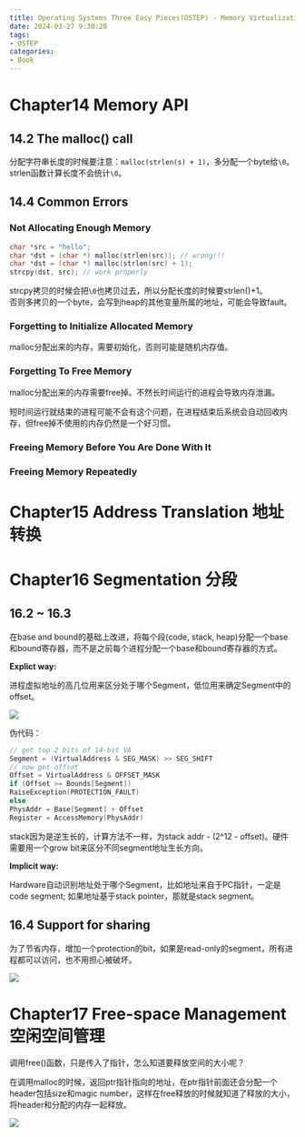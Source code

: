 ```yaml
---
title: Operating Systems Three Easy Pieces(OSTEP) - Memory Virtualization
date: 2024-03-27 9:30:28
tags:
- OSTEP
categories:
- Book
---
```


# Chapter14 Memory API

## 14.2 The malloc() call

分配字符串长度的时候要注意：`malloc(strlen(s) + 1)`，多分配一个byte给`\0`。strlen函数计算长度不会统计`\0`。

## 14.4 Common Errors

### Not Allocating Enough Memory

```c
char *src = "hello";
char *dst = (char *) malloc(strlen(src)); // wrong!!!
char *dst = (char *) malloc(strlen(src) + 1);
strcpy(dst, src); // work properly
```

strcpy拷贝的时候会把`\0`也拷贝过去，所以分配长度的时候要strlen()+1。  
否则多拷贝的一个byte，会写到heap的其他变量所属的地址，可能会导致fault。

### Forgetting to Initialize Allocated Memory

malloc分配出来的内存，需要初始化，否则可能是随机内存值。

### Forgetting To Free Memory

malloc分配出来的内存需要free掉。不然长时间运行的进程会导致内存泄漏。

短时间运行就结束的进程可能不会有这个问题，在进程结束后系统会自动回收内存，但free掉不使用的内存仍然是一个好习惯。

### Freeing Memory Before You Are Done With It

### Freeing Memory Repeatedly

# Chapter15 Address Translation 地址转换

# Chapter16 Segmentation 分段

## 16.2 ~ 16.3

在base and bound的基础上改进，将每个段(code, stack, heap)分配一个base和bound寄存器，而不是之前每个进程分配一个base和bound寄存器的方式。

**Explict way:**

进程虚拟地址的高几位用来区分处于哪个Segment，低位用来确定Segment中的offset。

![](https://xyc-1316422823.cos.ap-shanghai.myqcloud.com/20240329170651.png)

伪代码：

```c
// get top 2 bits of 14-bit VA
Segment = (VirtualAddress & SEG_MASK) >> SEG_SHIFT
// now get offset
Offset = VirtualAddress & OFFSET_MASK
if (Offset >= Bounds[Segment])
RaiseException(PROTECTION_FAULT)
else
PhysAddr = Base[Segment] + Offset
Register = AccessMemory(PhysAddr)
```

stack因为是逆生长的，计算方法不一样，为stack addr - (2^12 - offset)。硬件需要用一个grow bit来区分不同segment地址生长方向。

**Implicit way:**

Hardware自动识别地址处于哪个Segment，比如地址来自于PC指针，一定是code segment; 如果地址基于stack pointer，那就是stack segment。

## 16.4 Support for sharing

为了节省内存，增加一个protection的bit，如果是read-only的segment，所有进程都可以访问，也不用担心被破坏。

![](https://xyc-1316422823.cos.ap-shanghai.myqcloud.com/20240329172922.png)

# Chapter17 Free-space Management 空闲空间管理

调用free()函数，只是传入了指针，怎么知道要释放空间的大小呢？

在调用malloc的时候，返回ptr指针指向的地址，在ptr指针前面还会分配一个header包括size和magic number，这样在free释放的时候就知道了释放的大小，将header和分配的内存一起释放。

![](https://xyc-1316422823.cos.ap-shanghai.myqcloud.com/20240424202157.png)
